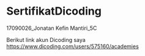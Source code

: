# SertifikatDicoding
17090026_Jonatan Kefin Mantiri_5C

Berikut link akun Dicoding saya
https://www.dicoding.com/users/575160/academies
